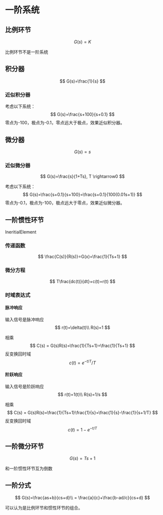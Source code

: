 #  一阶系统


## 比例环节
$$
G(s)=K
$$

比例环节不是一阶系统

## 积分器

$$
G(s)=\frac{1}{s}
$$

### 近似积分器

考虑以下系统：
$$
G(s)=\frac{s+100}{s+0.1}
$$
零点为-100，极点为-0.1，零点远大于极点，效果近似积分器。

## 微分器

$$
G(s)=s
$$

### 近似微分器


$$
G(s)=\frac{s}{1+Ts}, T \rightarrow0
$$


考虑以下系统：
$$
G(s)=\frac{s+0.1}{s+100}=\frac{s+0.1}{100(0.01s+1)}
$$
零点为-0.1，极点为-100，极点远大于零点，效果近似微分器。


##  一阶惯性环节


IneritialElement
### 传递函数
$$
\frac{C(s)}{R(s)}=G(x)=\frac{1}{Ts+1}
$$
### 微分方程
$$
T\frac{dc(t)}{dt}+c(t)=r(t)
$$

### 时域表达式 
#### 脉冲响应 
输入信号是脉冲响应
$$
r(t)=\delta(t)\\
R(s)=1
$$

相乘
$$
C(s) = G(s)R(s)=\frac{1}{Ts+1}=\frac{1}{Ts+1}
$$
反变换回时域
$$
c(t)=e^{-t/T}/T
$$


#### 阶跃响应 
输入信号是阶跃响应
$$
r(t)=1(t)\\
R(s)=1/s
$$

相乘
$$
C(s) = G(s)R(s)=\frac{1}{Ts+1}\frac{1}{s}=\frac{1}{s}-\frac{1}{s+1/T}
$$
反变换回时域
$$
c(t)=1-e^{-t/T}
$$

## 一阶微分环节
$$
G(s)=Ts+1
$$

和一阶惯性环节互为倒数

## 一阶分式 


$$
G(s)=\frac{as+b}{cs+d}\\
= \frac{a}{c}+\frac{b-ad/c}{cs+d}
$$

可以认为是比例环节和惯性环节的组合。